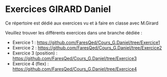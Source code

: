 # Exercices GIRARD Daniel
Ce répertoire est dédié aux exercices vu et à faire en classe avec M.Girard

Veuillez trouver les différents exercices dans une branche dédiée :

- Exercice 1 : https://github.com/FaresQed/Cours_G.Daniel/tree/Exercice1
- Exercice 2 : https://github.com/FaresQed/Cours_G.Daniel/tree/Exercice2
- Exercice 3 (position) : https://github.com/FaresQed/Cours_G.Daniel/tree/Exercice3
- Exercice 4 (flex) : https://github.com/FaresQed/Cours_G.Daniel/tree/Exercice4
